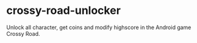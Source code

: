 # crossy-road-unlocker
Unlock all character, get coins and modify highscore in the Android game Crossy Road.
